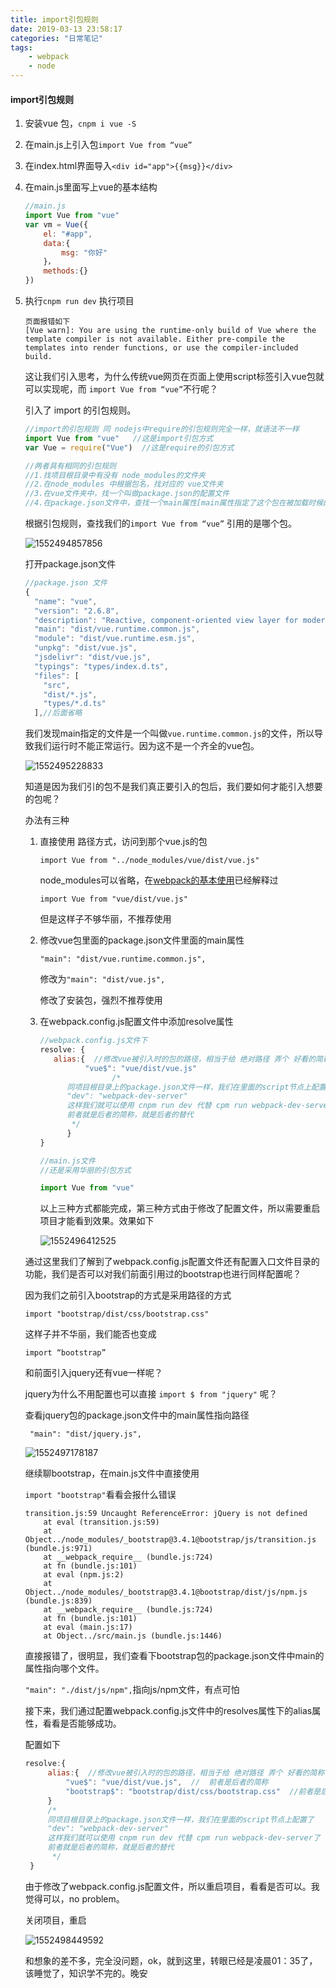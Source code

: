 ```yaml
---
title: import引包规则
date: 2019-03-13 23:58:17
categories: "日常笔记"
tags: 
	- webpack
	- node
---
```


#### import引包规则

1. 安装vue 包，`cnpm i vue -S`

2. 在main.js上引入包`import Vue from “vue”`

3. 在index.html界面导入`<div id="app">{{msg}}</div>`

4. 在main.js里面写上vue的基本结构

   ```js
   //main.js
   import Vue from "vue"
   var vm = Vue({
       el: "#app",
       data:{
           msg: "你好"
       }，
       methods:{}
   })
   ```

5. 执行`cnpm run dev`  执行项目

   ```
   页面报错如下
   [Vue warn]: You are using the runtime-only build of Vue where the template compiler is not available. Either pre-compile the templates into render functions, or use the compiler-included build.
   ```

   这让我们引入思考，为什么传统vue网页在页面上使用script标签引入vue包就可以实现呢，而 `import Vue from “vue”`不行呢？

   引入了 import 的引包规则。

   ```js
   //import的引包规则 同 nodejs中require的引包规则完全一样，就语法不一样
   import Vue from "vue"   //这是import引包方式
   var Vue = require("Vue")  //这是require的引包方式
   
   //两者具有相同的引包规则
   //1.找项目根目录中有没有 node_modules的文件夹
   //2.在node_modules 中根据包名，找对应的 vue文件夹
   //3.在vue文件夹中，找一个叫做package.json的配置文件
   //4.在package.json文件中，查找一个main属性[main属性指定了这个包在被加载时候的入口文件]
   ```

   根据引包规则，查找我们的`import Vue from “vue”` 引用的是哪个包。

   ![1552494857856](1552494857856.png)

   打开package.json文件

   ```js
   //package.json 文件
   {
     "name": "vue",
     "version": "2.6.8",
     "description": "Reactive, component-oriented view layer for modern web interfaces.",
     "main": "dist/vue.runtime.common.js",
     "module": "dist/vue.runtime.esm.js",
     "unpkg": "dist/vue.js",
     "jsdelivr": "dist/vue.js",
     "typings": "types/index.d.ts",
     "files": [
       "src",
       "dist/*.js",
       "types/*.d.ts"
     ],//后面省略
   ```

   我们发现main指定的文件是一个叫做`vue.runtime.common.js`的文件，所以导致我们运行时不能正常运行。因为这不是一个齐全的vue包。

   ![1552495228833](1552495228833.png)

   知道是因为我们引的包不是我们真正要引入的包后，我们要如何才能引入想要的包呢？

   办法有三种

   1. 直接使用 路径方式，访问到那个vue.js的包

      `import Vue from "../node_modules/vue/dist/vue.js"`

      node_modules可以省略，在[webpack的基本使用](https://shenxiaobu.github.io/2019/03/05/webpack%E4%BD%BF%E7%94%A8/)已经解释过

      `import Vue from "vue/dist/vue.js"`

      但是这样子不够华丽，不推荐使用

   2. 修改vue包里面的package.json文件里面的main属性

      `"main": "dist/vue.runtime.common.js",`

      修改为`"main": "dist/vue.js",`

      修改了安装包，强烈不推荐使用

   3. 在webpack.config.js配置文件中添加resolve属性

      ```js
      //webpack.config.js文件下
      resolve: {
         alias:{  //修改vue被引入时的包的路径，相当于给 绝对路径 弄个 好看的简称
      			"vue$": "vue/dist/vue.js"
                      /*
      		同项目根目录上的package.json文件一样，我们在里面的script节点上配置了
      		"dev": "webpack-dev-server"
      		这样我们就可以使用 cnpm run dev 代替 cpm run webpack-dev-server了
      		前者就是后者的简称，就是后者的替代
      		 */
      		}
      }
      
      //main.js文件
      //还是采用华丽的引包方式
      
      import Vue from "vue"
      
      ```

      以上三种方式都能完成，第三种方式由于修改了配置文件，所以需要重启项目才能看到效果。效果如下

      ![1552496412525](1552496412525.png)

   通过这里我们了解到了webpack.config.js配置文件还有配置入口文件目录的功能，我们是否可以对我们前面引用过的bootstrap也进行同样配置呢？

   因为我们之前引入bootstrap的方式是采用路径的方式

   `import "bootstrap/dist/css/bootstrap.css"`

   这样子并不华丽，我们能否也变成

   `import “bootstrap”`

   和前面引入jquery还有vue一样呢？

   jquery为什么不用配置也可以直接 `import $ from "jquery"` 呢？

   查看jquery包的package.json文件中的main属性指向路径

   ` "main": "dist/jquery.js",`

   ![1552497178187](1552497178187.png)

   继续聊bootstrap，在main.js文件中直接使用

   `import "bootstrap"`看看会报什么错误

   ```
   transition.js:59 Uncaught ReferenceError: jQuery is not defined
       at eval (transition.js:59)
       at Object../node_modules/_bootstrap@3.4.1@bootstrap/js/transition.js (bundle.js:971)
       at __webpack_require__ (bundle.js:724)
       at fn (bundle.js:101)
       at eval (npm.js:2)
       at Object../node_modules/_bootstrap@3.4.1@bootstrap/dist/js/npm.js (bundle.js:839)
       at __webpack_require__ (bundle.js:724)
       at fn (bundle.js:101)
       at eval (main.js:17)
       at Object../src/main.js (bundle.js:1446)
   ```

   直接报错了，很明显，我们查看下bootstrap包的package.json文件中main的属性指向哪个文件。

   `"main": "./dist/js/npm",`指向js/npm文件，有点可怕

   接下来，我们通过配置webpack.config.js文件中的resolves属性下的alias属性，看看是否能够成功。

   配置如下

   ```js
   resolve:{
   		alias:{  //修改vue被引入时的包的路径，相当于给 绝对路径 弄个 好看的简称
   			"vue$": "vue/dist/vue.js",  //  前者是后者的简称
   			"bootstrap$": "bootstrap/dist/css/bootstrap.css"  //前者是后者的简称
   		}
   		/*
   		同项目根目录上的package.json文件一样，我们在里面的script节点上配置了
   		"dev": "webpack-dev-server"
   		这样我们就可以使用 cnpm run dev 代替 cpm run webpack-dev-server了
   		前者就是后者的简称，就是后者的替代
   		 */
   	}
   ```

   由于修改了webpack.config.js配置文件，所以重启项目，看看是否可以。我觉得可以，no problem。

   关闭项目，重启

   ![1552498449592](1552498449592.png)

   和想象的差不多，完全没问题，ok，就到这里，转眼已经是凌晨01：35了，该睡觉了，知识学不完的。晚安

   